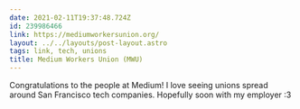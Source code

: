 ```yaml
---
date: 2021-02-11T19:37:48.724Z
id: 239986466
link: https://mediumworkersunion.org/
layout: ../../layouts/post-layout.astro
tags: link, tech, unions
title: Medium Workers Union (MWU)
---
```


Congratulations to the people at Medium! I love seeing unions spread around San Francisco tech companies. Hopefully soon with my employer :3
